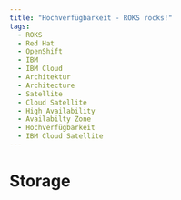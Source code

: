 ```yaml
---
title: "Hochverfügbarkeit - ROKS rocks!"
tags:
  - ROKS
  - Red Hat
  - OpenShift
  - IBM
  - IBM Cloud
  - Architektur
  - Architecture
  - Satellite
  - Cloud Satellite
  - High Availability
  - Availabilty Zone
  - Hochverfügbarkeit
  - IBM Cloud Satellite
---
```


# Storage


